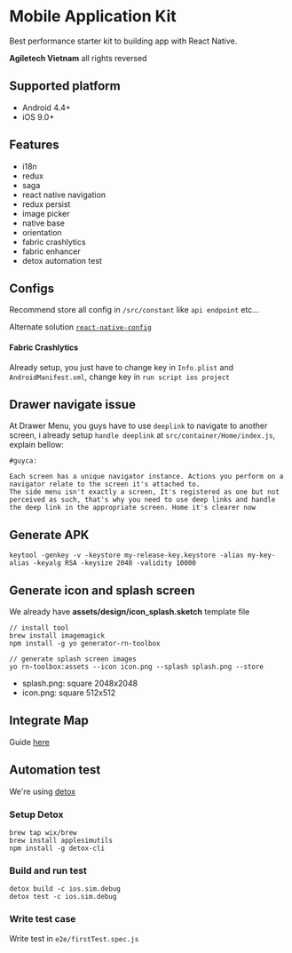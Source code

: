 # Mobile Application Kit

Best performance starter kit to building app with React Native.

**Agiletech Vietnam** all rights reversed

## Supported platform

* Android 4.4+
* iOS 9.0+

## Features

* i18n
* redux
* saga
* react native navigation
* redux persist
* image picker
* native base
* orientation
* fabric crashlytics
* fabric enhancer
* detox automation test

## Configs

Recommend store all config in `/src/constant` like `api endpoint` etc...

Alternate solution [`react-native-config`](https://github.com/luggit/react-native-config)

#### Fabric Crashlytics

Already setup, you just have to change key in `Info.plist` and `AndroidManifest.xml`, change key in `run script ios project`

## Drawer navigate issue

At Drawer Menu, you guys have to use `deeplink` to navigate to another screen, i already setup `handle deeplink` at `src/container/Home/index.js`, explain bellow:

```
#guyca:

Each screen has a unique navigator instance. Actions you perform on a navigator relate to the screen it's attached to.
The side menu isn't exactly a screen, It's registered as one but not perceived as such, that's why you need to use deep links and handle the deep link in the appropriate screen. Home it's clearer now
```

## Generate APK

```
keytool -genkey -v -keystore my-release-key.keystore -alias my-key-alias -keyalg RSA -keysize 2048 -validity 10000
```

## Generate icon and splash screen

We already have **assets/design/icon_splash.sketch** template file

```
// install tool
brew install imagemagick
npm install -g yo generator-rn-toolbox

// generate splash screen images
yo rn-toolbox:assets --icon icon.png --splash splash.png --store
```

* splash.png: square 2048x2048
* icon.png: square 512x512

## Integrate Map

Guide [here](https://github.com/anhtuank7c/maps-example)

## Automation test

We're using [detox](https://github.com/wix/detox/blob/master/docs/Introduction.GettingStarted.md)

### Setup Detox

```
brew tap wix/brew
brew install applesimutils
npm install -g detox-cli
```

### Build and run test

```
detox build -c ios.sim.debug
detox test -c ios.sim.debug
```

### Write test case

Write test in `e2e/firstTest.spec.js`


